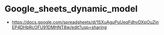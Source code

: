 # Google_sheets_dynamic_model

* https://docs.google.com/spreadsheets/d/1SXuAguPuUeqFdhvDXpOuZjnEP4DHbRcOFU91DMHNT8w/edit?usp=sharing
